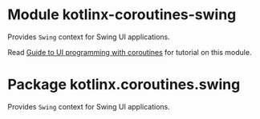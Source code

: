 # Module kotlinx-coroutines-swing

Provides `Swing` context for Swing UI applications.

Read [Guide to UI programming with coroutines](https://github.com/Kotlin/kotlinx.coroutines/blob/master/ui/coroutines-guide-ui.md)
for tutorial on this module.

# Package kotlinx.coroutines.swing

Provides `Swing` context for Swing UI applications.
